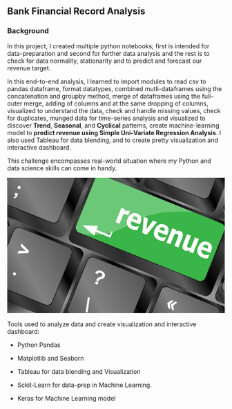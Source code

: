 ## Bank Financial Record Analysis

### Background

In this project, I created multiple python notebooks; first is intended for data-preparation and second for further data analysis and the rest is to check for data normality, stationarity and to predict and forecast our revenue target.  

In this end-to-end analysis,  I learned to import modules to read csv to pandas dataframe, format datatypes, combined mutli-dataframes using the concatenation and groupby method, merge of dataframes using the full-outer merge, adding of columns and at the same dropping of columns, visualized to understand the data, check and handle missing values, check for duplicates, munged data for time-series analysis and visualized to discover **Trend**, **Seasonal**, and **Cyclical** patterns, create machine-learning model to **predict revenue using Simple Uni-Variate Regression Analysis**. I also used Tableau for data blending, and to create pretty visualization and interactive dashboard.

This challenge encompasses real-world situation where my Python and data science skills can come in handy. 


![Revenue](data/image/revenue-per-lead.jpg)


Tools used to analyze data and create visualization and interactive dashboard:

* Python Pandas

* Matplotlib and Seaborn

* Tableau for data blending and Visualization

* Sckit-Learn for data-prep in Machine Learning.

* Keras for Machine Learning model



